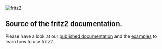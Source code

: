 ![fritz2](https://www.fritz2.dev/images/fritz2_logo_grey.png)

## Source of the fritz2 documentation.

Please have a look at our [published documentation](https://docs.fritz2.dev) and the 
[examples](https://www.fritz2.dev/examples.html) to learn how to use fritz2.
